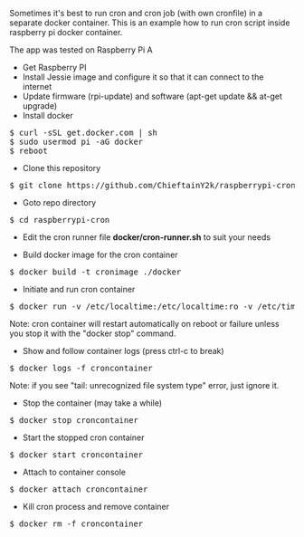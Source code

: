 Sometimes it's best to run cron and cron job (with own cronfile) in a separate docker container. This is an example how to run cron script inside raspberry pi docker container.

The app was tested on Raspberry Pi A 

* Get Raspberry PI
* Install Jessie image and configure it so that it can connect to the internet
* Update firmware (rpi-update) and software (apt-get update && at-get upgrade)
* Install docker
<pre>
$ curl -sSL get.docker.com | sh
$ sudo usermod pi -aG docker
$ reboot
</pre>
        
* Clone this repository
<pre>
$ git clone https://github.com/ChieftainY2k/raspberrypi-cron 
</pre>
 
* Goto repo directory
<pre>
$ cd raspberrypi-cron
</pre>
 
* Edit the cron runner file **docker/cron-runner.sh** to suit your needs
 
* Build docker image for the cron container
<pre>
$ docker build -t cronimage ./docker 
</pre>
 
* Initiate and run cron container
<pre>
$ docker run -v /etc/localtime:/etc/localtime:ro -v /etc/timezone:/etc/timezone:ro --detach --restart unless-stopped --name croncontainer cronimage
</pre>
Note: cron container will restart automatically on reboot or failure unless you stop it with the "docker stop" command. 

* Show and follow container logs (press ctrl-c to break)
<pre>
$ docker logs -f croncontainer
</pre>
Note: if you see "tail: unrecognized file system type" error, just ignore it.

* Stop the container (may take a while)
<pre>
$ docker stop croncontainer  
</pre>

* Start the stopped cron container
<pre>
$ docker start croncontainer
</pre>

* Attach to container console
<pre>
$ docker attach croncontainer
</pre>

* Kill cron process and remove container
<pre>
$ docker rm -f croncontainer
</pre>


